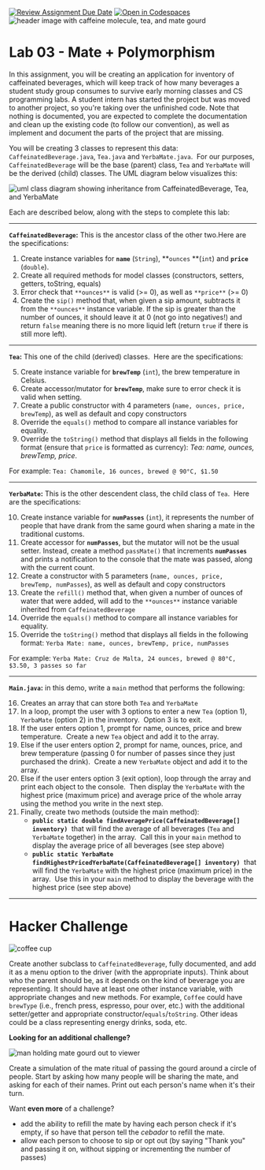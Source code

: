 [![Review Assignment Due Date](https://classroom.github.com/assets/deadline-readme-button-22041afd0340ce965d47ae6ef1cefeee28c7c493a6346c4f15d667ab976d596c.svg)](https://classroom.github.com/a/bVs07EnP)
[![Open in Codespaces](https://classroom.github.com/assets/launch-codespace-2972f46106e565e64193e422d61a12cf1da4916b45550586e14ef0a7c637dd04.svg)](https://classroom.github.com/open-in-codespaces?assignment_repo_id=18273691)
![header image with caffeine molecule, tea, and mate gourd](https://i.imgur.com/TyUdumO.png) 

# **Lab 03 - Mate + Polymorphism**

In this assignment, you will be creating an application for inventory of caffeinated beverages, which will keep track of how many beverages a student study group consumes to survive early morning classes and CS programming labs. A student intern has started the project but was moved to another project, so you're taking over the unfinished code. Note that nothing is documented, you are expected to complete the documentation and clean up the existing code (to follow our convention), as well as implement and document the parts of the project that are missing.

You will be creating 3 classes to represent this data: `CaffeinatedBeverage.java`, `Tea.java` and `YerbaMate.java`.  For our purposes, `CaffeinatedBeverage` will be the base (parent) class, `Tea` and `YerbaMate` will be the derived (child) classes. The UML diagram below visualizes this:

![uml class diagram showing inheritance from CaffeinatedBeverage, Tea, and YerbaMate](https://i.imgur.com/2EO4Unl.png) 

Each are described below, along with the steps to complete this lab:

---

**`CaffeinatedBeverage`:** This is the ancestor class of the other two.Here are the specifications:

1. Create instance variables for **`name`** (`String`), **`ounces` **(`int`) and **`price`** (`double`).
2. Create all required methods for model classes (constructors, setters, getters, toString, equals)
3. Error check that `**ounces**` is valid (>= 0), as well as `**price**` (>= 0)
4. Create the `sip()` method that, when given a sip amount, subtracts it from the `**ounces**` instance variable. If the sip is greater than the number of ounces, it should leave it at 0 (not go into negatives!) and return `false` meaning there is no more liquid left (return `true` if there is still more left).

---

**`Tea`:** This one of the child (derived) classes.  Here are the specifications:

5. Create instance variable for **`brewTemp`** (`int`), the brew temperature in Celsius.
6. Create accessor/mutator for **`brewTemp`**, make sure to error check it is valid when setting.
7. Create a public constructor with 4 parameters (`name, ounces, price, brewTemp`), as well as default and copy constructors
8. Override the `equals()` method to compare all instance variables for equality.
9. Override the `toString()` method that displays all fields in the following format (ensure that `price` is formatted as currency): _Tea: name, ounces, brewTemp, price_.

For example: `Tea: Chamomile, 16 ounces, brewed @ 90°C, $1.50`

---

**`YerbaMate`:** This is the other descendent class, the child class of `Tea`.  Here are the specifications:

10. Create instance variable for **`numPasses`** (`int`), it represents the number of people that have drank from the same gourd when sharing a mate in the traditional customs.
11. Create accessor for **`numPasses`**, but the mutator will not be the usual setter. Instead, create a method `passMate()` that increments **`numPasses`** and prints a notification to the console that the mate was passed, along with the current count.
12. Create a constructor with 5 parameters (`name, ounces, price, brewTemp, numPasses`), as well as default and copy constructors
13. Create the `refill()` method that, when given a number of ounces of water that were added, will add to the `**ounces**` instance variable inherited from `CaffeinatedBeverage`
14. Override the `equals()` method to compare all instance variables for equality.
15. Override the `toString()` method that displays all fields in the following format: `Yerba Mate: name, ounces, brewTemp, price, numPasses`

For example:
`Yerba Mate: Cruz de Malta, 24 ounces, brewed @ 80°C, $3.50, 3 passes so far`

---

**`Main.java`:** in this demo, write a `main` method that performs the following:

16. Creates an array that can store both `Tea` and `YerbaMate`
17. In a loop, prompt the user with 3 options to enter a new `Tea` (option 1), `YerbaMate` (option 2) in the inventory.  Option 3 is to exit.
18. If the user enters option 1, prompt for name, ounces, price and brew temperature.  Create a new `Tea` object and add it to the array.
19. Else if the user enters option 2, prompt for name, ounces, price, and brew temperature (passing 0 for number of passes since they just purchased the drink).  Create a new `YerbaMate` object and add it to the array.
20. Else if the user enters option 3 (exit option), loop through the array and print each object to the console.  Then display the `YerbaMate` with the highest price (maximum price) and average price of the whole array using the method you write in the next step.
21. Finally, create two methods (outside the main method):
	- **`public static double findAveragePrice(CaffeinatedBeverage[] inventory)`**  that will find the average of all beverages (`Tea` and `YerbaMate` together) in the array.  Call this in your `main` method to display the average price of all beverages (see step above)
	- **`public static YerbaMate findHighestPricedYerbaMate(CaffeinatedBeverage[] inventory)`**  that will find the `YerbaMate` with the highest price (maximum price) in the array.  Use this in your `main` method to display the beverage with the highest price (see step above)

---

# **Hacker Challenge**

  ![coffee cup](https://i.imgur.com/IJqtvu7.png) 


Create another subclass to `CaffeinatedBeverage`, fully documented, and add it as a menu option to the driver (with the appropriate inputs). Think about who the parent should be, as it depends on the kind of beverage you are representing. It should have at least one other instance variable, with appropriate changes and new methods. For example, `Coffee` could have `brewType` (i.e., french press, espresso, pour over, etc.) with the additional setter/getter and appropriate constructor/`equals`/`toString`. Other ideas could be a class representing energy drinks, soda, etc.

**Looking for an additional challenge?**

   ![man holding mate gourd out to viewer](https://i.imgur.com/fuf22oc.jpg) 

Create a simulation of the mate ritual of passing the gourd around a circle of people. Start by asking how many people will be sharing the mate, and asking for each of their names. Print out each person's name when it's their turn.

Want **even more** of a challenge?

- add the ability to refill the mate by having each person check if it's empty, if so have that person tell the _cebador_ to refill the mate.
- allow each person to choose to sip or opt out (by saying "Thank you" and passing it on, without sipping or incrementing the number of passes)